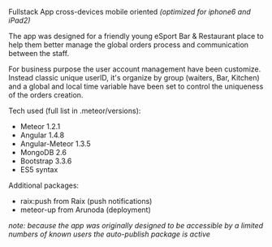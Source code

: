 Fullstack App cross-devices mobile oriented *(optimized for iphone6 and iPad2)*

The app was designed for a friendly young eSport Bar & Restaurant place to help them better manage the global orders process and communication between the staff.

For business purpose the user account management have been customize. Instead classic unique userID, it's organize by group (waiters, Bar, Kitchen) and a global and local time variable have been set to control the uniqueness of the orders creation.

Tech used (full list in .meteor/versions):
- Meteor 1.2.1
- Angular 1.4.8
- Angular-Meteor 1.3.5
- MongoDB 2.6
- Bootstrap 3.3.6
- ES5 syntax

Additional packages:
- raix:push from Raix (push notifications)
- meteor-up from Arunoda (deployment)

*note: because the app was originally designed to be accessible by a limited numbers of known users the auto-publish package is active*
